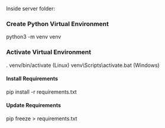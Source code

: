 Inside server folder:

### Create Python Virtual Environment

python3 -m venv venv

### Activate Virtual Environment

. venv/bin/activate (Linux)
venv\Scripts\activate.bat (Windows)

#### Install Requirements

pip install -r requirements.txt

#### Update Requirements

pip freeze > requirements.txt
